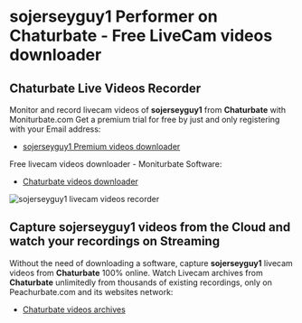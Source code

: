 # sojerseyguy1 Performer on Chaturbate - Free LiveCam videos downloader

## Chaturbate Live Videos Recorder

Monitor and record livecam videos of **sojerseyguy1** from **Chaturbate** with Moniturbate.com
Get a premium trial for free by just and only registering with your Email address:
* [sojerseyguy1 Premium videos downloader](https://moniturbate.com/request-demo-licence-key.html)

Free livecam videos downloader - Moniturbate Software:
* [Chaturbate videos downloader](https://moniturbate.com/moniturbate-download-software.html)

![sojerseyguy1 livecam videos recorder](https://peachurnet.com/templates/moniturbate-software.png)


## Capture sojerseyguy1 videos from the Cloud and watch your recordings on Streaming

Without the need of downloading a software, capture **sojerseyguy1** livecam videos from **Chaturbate** 100% online.
Watch Livecam archives from **Chaturbate** unlimitedly from thousands of existing recordings, only on Peachurbate.com and its websites network:
* [Chaturbate videos archives](https://peachurnet.com/)